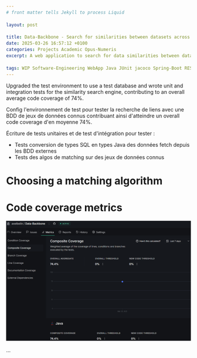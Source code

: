 ```yaml
---
# front matter tells Jekyll to process Liquid

layout: post

title: Data-Backbone - Search for similarities between datasets across various databases
date: 2025-03-26 16:57:12 +0100
categories: Projects Academic Opus-Numeris
excerpt: A web application to search for data similarities between datasets and visualize them as links between multiple databases.

tags: WIP Software-Engineering WebApp Java JUnit jacoco Spring-Boot RESTfull JavaScript React lombok Docker Linux
---
```


Upgraded the test environment to use a test database and wrote unit and integration tests for the similarity search engine, contributing to an overall average code coverage of 74%.


Config l'environnement de test pour tester la recherche de liens avec une BDD de jeux de données connus contribuant ainsi d'atteindre un overall code coverage d'en moyenne 74%.

Écriture de tests unitaires et de test d'intégration pour tester :
- Tests conversion de types SQL en types Java des données fetch depuis les BDD externes
- Tests des algos de matching sur des jeux de données connus

# Choosing a matching algorithm

# Code coverage metrics

![Composite code coverage metric calculated by DeepSource](/assets/projects/academic/Data-Backbone/images/Composite_code_coverage_metric.png "Composite code coverage metric calculated by DeepSource")

...

